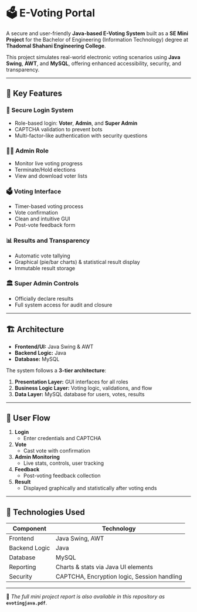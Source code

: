 # 🗳️ E-Voting Portal

A secure and user-friendly **Java-based E-Voting System** built as a **SE Mini Project** for the Bachelor of Engineering (Information Technology) degree at **Thadomal Shahani Engineering College**.

This project simulates real-world electronic voting scenarios using **Java Swing**, **AWT**, and **MySQL**, offering enhanced accessibility, security, and transparency.

---

## 🚀 Key Features

### 🔐 Secure Login System
- Role-based login: **Voter**, **Admin**, and **Super Admin**
- CAPTCHA validation to prevent bots
- Multi-factor-like authentication with security questions

### 🧑‍⚖️ Admin Role
- Monitor live voting progress
- Terminate/Hold elections
- View and download voter lists

### 🗳️ Voting Interface
- Timer-based voting process
- Vote confirmation
- Clean and intuitive GUI
- Post-vote feedback form

### 📊 Results and Transparency
- Automatic vote tallying
- Graphical (pie/bar charts) & statistical result display
- Immutable result storage

### 🏛️ Super Admin Controls
- Officially declare results
- Full system access for audit and closure

---

## 🏗️ Architecture

- **Frontend/UI:** Java Swing & AWT
- **Backend Logic:** Java
- **Database:** MySQL

The system follows a **3-tier architecture**:
1. **Presentation Layer:** GUI interfaces for all roles
2. **Business Logic Layer:** Voting logic, validations, and flow
3. **Data Layer:** MySQL database for users, votes, results

---

## 🔄 User Flow

1. **Login**
   - Enter credentials and CAPTCHA
2. **Vote**
   - Cast vote with confirmation
3. **Admin Monitoring**
   - Live stats, controls, user tracking
4. **Feedback**
   - Post-voting feedback collection
5. **Result**
   - Displayed graphically and statistically after voting ends

---

## 🧪 Technologies Used

| Component       | Technology         |
|----------------|--------------------|
| Frontend        | Java Swing, AWT    |
| Backend Logic   | Java               |
| Database        | MySQL              |
| Reporting       | Charts & stats via Java UI elements |
| Security        | CAPTCHA, Encryption logic, Session handling |

---

📄 _The full mini project report is also available in this repository as_ **`evotingjava.pdf`**.
